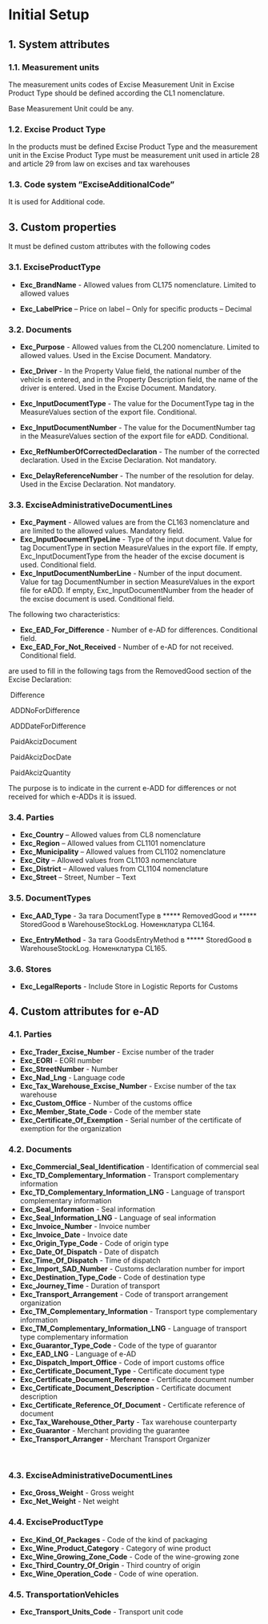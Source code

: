 # Initial Setup

## 1. System attributes

### 1.1. Measurement units

The measurement units codes of Excise Measurement Unit in Excise Product Type should be defined according the CL1 nomenclature.

Base Measurement Unit could be any. 

### 1.2. Excise Product Type

In the products must be defined Excise Product Type and the measurement unit in the Excise Product Type must be measurement unit used in article 28 and article 29 from law on excises and tax warehouses

### 1.3. Code system ”ExciseAdditionalCode”

It is used for Additional code.

## 3. Custom properties

It must be defined custom attributes with the following codes 

### 3.1. ExciseProductType

- **Exc_BrandName** - Allowed values from CL175 nomenclature. Limited to allowed values

- **Exc_LabelPrice** – Price on label – Only for specific products – Decimal

### 3.2. Documents

- **Exc_Purpose** - Allowed values from the CL200 nomenclature. Limited to allowed values. Used in the Excise Document. Mandatory.

- **Exc_Driver** - In the Property Value field, the national number of the vehicle is entered, and in the Property Description field, the name of the driver is entered. Used in the Excise Document. Mandatory.

- **Exc_InputDocumentType** - The value for the DocumentType tag in the MeasureValues section of the export file. Conditional.

- **Exc_InputDocumentNumber** - The value for the DocumentNumber tag in the MeasureValues section of the export file for eADD. Conditional.

- **Exc_RefNumberOfCorrectedDeclaration** - The number of the corrected declaration. Used in the Excise Declaration. Not mandatory.

- **Exc_DelayReferenceNumber** - The number of the resolution for delay. Used in the Excise Declaration. Not mandatory. 

  

### 3.3. ExciseAdministrativeDocumentLines

- **Exc_Payment** - Allowed values are from the CL163 nomenclature and are limited to the allowed values. Mandatory field.
- **Exc_InputDocumentTypeLine** - Type of the input document. Value for tag DocumentType in section MeasureValues in the export file. If empty, Exc_InputDocumentType from the header of the excise document is used. Conditional field.
- **Exc_InputDocumentNumberLine** - Number of the input document. Value for tag DocumentNumber in section MeasureValues in the export file for eADD. If empty, Exc_InputDocumentNumber from the header of the excise document is used. Conditional field.

The following two characteristics:

- **Exc_EAD_For_Difference** - Number of e-AD for differences. Conditional field.
- **Exc_EAD_For_Not_Received** - Number of e-AD for not received. Conditional field.

are used to fill in the following tags from the RemovedGood section of the Excise Declaration:

​		Difference

​		ADDNoForDifference

​		ADDDateForDifference

​		PaidAkcizDocument

​		PaidAkcizDocDate

​		PaidAkcizQuantity

The purpose is to indicate in the current e-ADD for differences or not received for which e-ADDs it is issued.

### 3.4. Parties

- **Exc_Country** – Allowed values from CL8 nomenclature
- **Exc_Region** – Allowed values from CL1101 nomenclature
- **Exc_Municipality** – Allowed values from CL1102 nomenclature
- **Exc_City** – Allowed values from CL1103 nomenclature
- **Exc_District** – Allowed values from CL1104 nomenclature
- **Exc_Street** – Street, Number – Text

### 3.5. DocumentTypes

- **Exc_AAD_Type** - За тага DocumentType в ***** RemovedGood и ***** StoredGood в WarehouseStockLog. Номенклатура CL164.

- **Exc_EntryMethod** - За тага GoodsEntryMethod в ***** StoredGood в WarehouseStockLog. Номенклатура CL165.

### 3.6. Stores

- **Exc_LegalReports** - Include Store in Logistic Reports for Customs



## 4. Custom attributes for e-AD

### 4.1.   Parties

- **Exc_Trader_Excise_Number** - Excise number of the trader
- **Exc_EORI** - EORI number
- **Exc_StreetNumber** - Number
- **Exc_Nad_Lng** - Language code
- **Exc_Tax_Warehouse_Excise_Number** - Excise number of the tax warehouse
- **Exc_Custom_Office** - Number of the customs office
- **Exc_Member_State_Code** - Code of the member state
- **Exc_Certificate_Of_Exemption** - Serial number of the certificate of exemption for the organization     

### 4.2.    Documents

- **Exc_Commercial_Seal_Identification** - Identification of commercial seal
- **Exc_TD_Complementary_Information** - Transport complementary information
- **Exc_TD_Complementary_Information_LNG** - Language of transport complementary information
- **Exc_Seal_Information** - Seal information
- **Exc_Seal_Information_LNG** - Language of seal information
- **Exc_Invoice_Number** - Invoice number
- **Exc_Invoice_Date** - Invoice date
- **Exc_Origin_Type_Code** - Code of origin type
- **Exc_Date_Of_Dispatch** - Date of dispatch
- **Exc_Time_Of_Dispatch** - Time of dispatch
- **Exc_Import_SAD_Number** - Customs declaration number for import
- **Exc_Destination_Type_Code** - Code of destination type
- **Exc_Journey_Time** - Duration of transport
- **Exc_Transport_Arrangement** - Code of transport arrangement organization
- **Exc_TM_Complementary_Information** - Transport type complementary information
- **Exc_TM_Complementary_Information_LNG** - Language of transport type complementary information
- **Exc_Guarantor_Type_Code** - Code of the type of guarantor
- **Exc_EAD_LNG** - Language of e-AD
- **Exc_Dispatch_Import_Office** - Code of import customs office
- **Exc_Certificate_Document_Type** - Certificate document type
- **Exc_Certificate_Document_Reference** - Certificate document number
- **Exc_Certificate_Document_Description** - Certificate document description
- **Exc_Certificate_Reference_Of_Document** - Certificate reference of document
- **Exc_Tax_Warehouse_Other_Party** - Tax warehouse counterparty
- **Exc_Guarantor** - Merchant providing the guarantee
- **Exc_Transport_Arranger** - Merchant Transport Organizer

​     




### 4.3.    ExciseAdministrativeDocumentLines

- **Exc_Gross_Weight** - Gross weight
- **Exc_Net_Weight** - Net weight

### 4.4.    ExciseProductType

- **Exc_Kind_Of_Packages** - Code of the kind of packaging
- **Exc_Wine_Product_Category** - Category of wine product
- **Exc_Wine_Growing_Zone_Code** - Code of the wine-growing zone
- **Exc_Third_Country_Of_Origin** - Third country of origin
- **Exc_Wine_Operation_Code** - Code of wine operation.

 

### 4.5. TransportationVehicles

- **Exc_Transport_Units_Code** - Transport unit code





 
